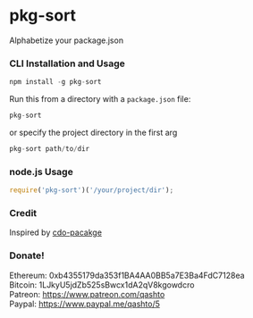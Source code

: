 # pkg-sort

Alphabetize your package.json

### CLI Installation and Usage

```javascript
npm install -g pkg-sort
```

Run this from a directory with a `package.json` file:

```javascript
pkg-sort
```

or specify the project directory in the first arg

```javascript
pkg-sort path/to/dir
```

### node.js Usage

```javascript
require('pkg-sort')('/your/project/dir');
```

### Credit

Inspired by [cdo-pacakge](https://github.com/davidguttman/cdo-package)

### Donate!

Ethereum: 0xb4355179da353f1BA4AA0BB5a7E3Ba4FdC7128ea  
Bitcoin: 1LJkyU5jdZb525sBwcx1dA2qV8kgowdcro  
Patreon: <https://www.patreon.com/qashto>  
Paypal: <https://www.paypal.me/qashto/5>
